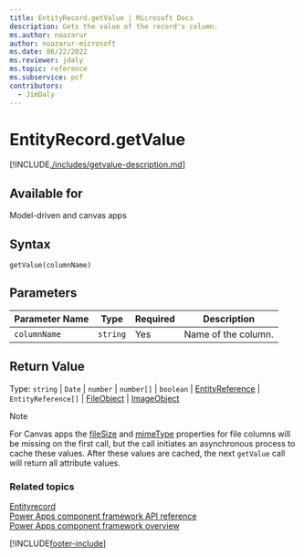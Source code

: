 ```yaml
---
title: EntityRecord.getValue | Microsoft Docs
description: Gets the value of the record's column.
ms.author: noazarur
author: noazarur-microsoft
ms.date: 08/22/2022
ms.reviewer: jdaly
ms.topic: reference
ms.subservice: pcf
contributors:
  - JimDaly
---
```


# EntityRecord.getValue

[!INCLUDE[./includes/getvalue-description.md](./includes/getvalue-description.md)]

## Available for

Model-driven and canvas apps

## Syntax

`getValue(columnName)`

## Parameters

| Parameter Name | Type     | Required | Description         |
| -------------- | -------- | -------- | ------------------- |
| `columnName`   | `string` | Yes      | Name of the column. |

## Return Value

Type: `string` | `Date` | `number` | `number[]` | `boolean` | [EntityReference](./../entityreference.md) | `EntityReference[]` | [FileObject](./../fileobject.md) | [ImageObject](./../imageobject.md)

> [!NOTE]
> For Canvas apps the [fileSize](../fileobject.md#filesize) and [mimeType](../fileobject.md#mimetype) properties for file columns will be missing on the first call, but the call initiates an asynchronous process to cache these values. After these values are cached, the next `getValue` call will return all attribute values.

### Related topics

[Entityrecord](../entityrecord.md)<br/>
[Power Apps component framework API reference](../../reference/index.md)<br/>
[Power Apps component framework overview](../../overview.md)

[!INCLUDE[footer-include](../../../../includes/footer-banner.md)]
